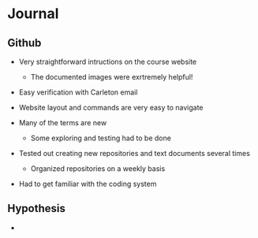 # Journal

## Github

- Very straightforward intructions on the course website
  - The documented images were exrtremely helpful!

- Easy verification with Carleton email

- Website layout and commands are very easy to navigate

- Many of the terms are new
  - Some exploring and testing had to be done

- Tested out creating new repositories and text documents several times
  - Organized repositories on a weekly basis

- Had to get familiar with the coding system

## Hypothesis

- 
